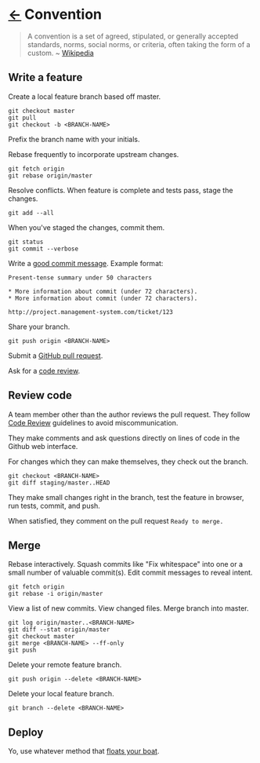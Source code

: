 [←](../) Convention
===================

> A convention is a set of agreed, stipulated, or generally accepted standards,
> norms, social norms, or criteria, often taking the form of a custom.
> ~ [Wikipedia][1]


Write a feature
---------------

Create a local feature branch based off master.

    git checkout master
    git pull
    git checkout -b <BRANCH-NAME>

Prefix the branch name with your initials.

Rebase frequently to incorporate upstream changes.

    git fetch origin
    git rebase origin/master

Resolve conflicts. When feature is complete and tests pass, stage the changes.

    git add --all

When you've staged the changes, commit them.

    git status
    git commit --verbose

Write a [good commit message][2]. Example format:

    Present-tense summary under 50 characters

    * More information about commit (under 72 characters).
    * More information about commit (under 72 characters).

    http://project.management-system.com/ticket/123

Share your branch.

    git push origin <BRANCH-NAME>

Submit a [GitHub pull request][3].

Ask for a [code review][4].


Review code
-----------

A team member other than the author reviews the pull request. They follow 
[Code Review][4] guidelines to avoid miscommunication.

They make comments and ask questions directly on lines of code in the Github web
interface.

For changes which they can make themselves, they check out the branch.

    git checkout <BRANCH-NAME>
    git diff staging/master..HEAD

They make small changes right in the branch, test the feature in browser, run
tests, commit, and push.

When satisfied, they comment on the pull request `Ready to merge.`


Merge
-----

Rebase interactively. Squash commits like "Fix whitespace" into one or a small
number of valuable commit(s). Edit commit messages to reveal intent.

    git fetch origin
    git rebase -i origin/master

View a list of new commits. View changed files. Merge branch into master.

    git log origin/master..<BRANCH-NAME>
    git diff --stat origin/master
    git checkout master
    git merge <BRANCH-NAME> --ff-only
    git push

Delete your remote feature branch.

    git push origin --delete <BRANCH-NAME>

Delete your local feature branch.

    git branch --delete <BRANCH-NAME>


Deploy
------

Yo, use whatever method that [floats your boat][5].

[1]: "http://en.wikipedia.org/wiki/Convention_(norm)"
[2]: http://tbaggery.com/2008/04/19/a-note-about-git-commit-messages.html
[3]: https://help.github.com/articles/using-pull-requests/
[4]: ../code-review/README.md
[5]: http://en.wiktionary.org/wiki/whatever_floats_your_boat